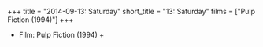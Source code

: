 +++
title = "2014-09-13: Saturday"
short_title = "13: Saturday"
films = ["Pulp Fiction (1994)"]
+++


* Film: Pulp Fiction (1994) +
